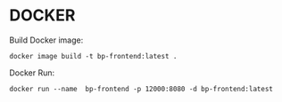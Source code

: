 # DOCKER
Build Docker image:
```
docker image build -t bp-frontend:latest .
```

Docker Run:
```
docker run --name  bp-frontend -p 12000:8080 -d bp-frontend:latest
```

